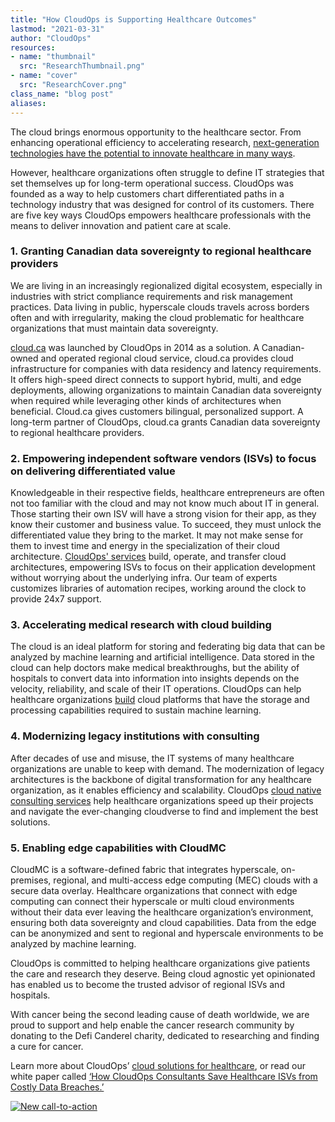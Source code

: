 ```yaml
---
title: "How CloudOps is Supporting Healthcare Outcomes"
lastmod: "2021-03-31"
author: "CloudOps"
resources:
- name: "thumbnail"
  src: "ResearchThumbnail.png"
- name: "cover"
  src: "ResearchCover.png"
class_name: "blog post"
aliases:
---
```


<p>The cloud brings enormous opportunity to the healthcare sector. From enhancing operational efficiency to accelerating research, <a href="https://www.cloudops.com/blog/10-reasons-healthcare-is-ready-to-succeed-in-the-cloud">next-generation technologies have the potential to innovate healthcare in many ways</a>.</p>

<p>However, healthcare organizations often struggle to define IT strategies that set themselves up for long-term operational success. CloudOps was founded as a way to help customers chart differentiated paths in a technology industry that was designed for control of its customers. There are five key ways CloudOps empowers healthcare professionals with the means to deliver innovation and patient care at scale.</p>

<h3>1. Granting Canadian data sovereignty to regional healthcare providers</h3>

<p>We are living in an increasingly regionalized digital ecosystem, especially in industries with strict compliance requirements and risk management practices. Data living in public, hyperscale clouds travels across borders often and with irregularity, making the cloud problematic for healthcare organizations that must maintain data sovereignty.</p>

<p><a href="https://cloud.ca/">cloud.ca</a> was launched by CloudOps in 2014 as a solution. A Canadian-owned and operated regional cloud service, cloud.ca provides cloud infrastructure for companies with data residency and latency requirements. It offers high-speed direct connects to support hybrid, multi, and edge deployments, allowing organizations to maintain Canadian data sovereignty when required while leveraging other kinds of architectures when beneficial. Cloud.ca gives customers bilingual, personalized support. A long-term partner of CloudOps, cloud.ca grants Canadian data sovereignty to regional healthcare providers.</p>

<h3>2. Empowering independent software vendors (ISVs) to focus on delivering differentiated value</h3>

<p>Knowledgeable in their respective fields, healthcare entrepreneurs are often not too familiar with the cloud and may not know much about IT in general. Those starting their own ISV will have a strong vision for their app, as they know their customer and business value. To succeed, they must unlock the differentiated value they bring to the market. It may not make sense for them to invest time and energy in the specialization of their cloud architecture. <a href="https://www.cloudops.com/using-cloud/">CloudOps' services</a> build, operate, and transfer cloud architectures, empowering ISVs to focus on their application development without worrying about the underlying infra. Our team of experts customizes libraries of automation recipes, working around the clock to provide 24x7 support.</p>

<h3>3. Accelerating medical research with cloud building</h3>

<p>The cloud is an ideal platform for storing and federating big data that can be analyzed by machine learning and artificial intelligence. Data stored in the cloud can help doctors make medical breakthroughs, but the ability of hospitals to convert data into information into insights depends on the velocity, reliability, and scale of their IT operations. CloudOps can help healthcare organizations <a href="https://www.cloudops.com/delivering-cloud/">build</a> cloud platforms that have the storage and processing capabilities required to sustain machine learning.</p>

<h3>4. Modernizing legacy institutions with consulting</h3>

<p>After decades of use and misuse, the IT systems of many healthcare organizations are unable to keep with demand. The modernization of legacy architectures is the backbone of digital transformation for any healthcare organization, as it enables efficiency and scalability. CloudOps <a href="https://www.cloudops.com/cloud-native-consulting/">cloud native consulting services</a> help healthcare organizations speed up their projects and navigate the ever-changing cloudverse to find and implement the best solutions.</p>

<h3>5. Enabling edge capabilities with CloudMC</h3>

<p>CloudMC is a software-defined fabric that integrates hyperscale, on-premises, regional, and multi-access edge computing (MEC) clouds with a secure data overlay. Healthcare organizations that connect with edge computing can connect their hyperscale or multi cloud environments without their data ever leaving the healthcare organization’s environment, ensuring both data sovereignty and cloud capabilities. Data from the edge can be anonymized and sent to regional and hyperscale environments to be analyzed by machine learning.</p>

<p>CloudOps is committed to helping healthcare organizations give patients the care and research they deserve. Being cloud agnostic yet opinionated has enabled us to become the trusted advisor of regional ISVs and hospitals.</p>

<p>With cancer being the second leading cause of death worldwide, we are proud to support and help enable the cancer research community by donating to the Defi Canderel charity, dedicated to researching and finding a cure for cancer.</p>

<p>Learn more about CloudOps’ <a href="https://www.cloudops.com/healthcare/">cloud solutions for healthcare</a>, or read our white paper called <a href="https://www.cloudops.com/resources/white-papers/how-cloudops-consultants-save-healthcare-isvs-from-costly-data-breaches/">‘How CloudOps Consultants Save Healthcare ISVs from Costly Data Breaches.’</a></p>


<!--HubSpot Call-to-Action Code --><span class="hs-cta-wrapper" style="width: 100%;" id="hs-cta-wrapper-c03a0dc7-f125-466a-b050-adc55962091e"><span class="hs-cta-node hs-cta-c03a0dc7-f125-466a-b050-adc55962091e" id="hs-cta-c03a0dc7-f125-466a-b050-adc55962091e"><!--[if lte IE 8]><div id="hs-cta-ie-element"></div><![endif]--><a href="https://cta-redirect.hubspot.com/cta/redirect/732832/c03a0dc7-f125-466a-b050-adc55962091e"  target="_blank" ><img class="hs-cta-img" id="hs-cta-img-c03a0dc7-f125-466a-b050-adc55962091e" style="border-width:0px;" src="https://no-cache.hubspot.com/cta/default/732832/c03a0dc7-f125-466a-b050-adc55962091e.png"  alt="New call-to-action"/></a></span><script charset="utf-8" src="https://js.hscta.net/cta/current.js"></script><script type="text/javascript"> hbspt.cta.load(732832, 'c03a0dc7-f125-466a-b050-adc55962091e', {}); </script></span><!-- end HubSpot Call-to-Action Code -->